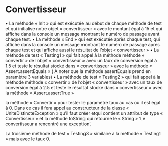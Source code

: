 # Convertisseur



• La méthode « Init » qui est exécutée au début de chaque méthode de test et qui initialise notre objet « convertisseur » avec le montant égal à 15 et qui affiche dans la console un message montrant le numéro de passage avant chaque test.
• La méthode « End » qui est exécutée après chaque test, qui affiche dans la console un message montrant le numéro de passage après chaque test et qui affiche aussi le résultat de l’objet « convertisseur »
• La méthode de test « Testing1 » qui fait appel à la méthode méthode « convertir » de l’objet « convertisseur » avec un taux de conversion égal à 1.5 et teste le résultat stocké dans 
« convertisseur » avec la méthode « Assert.assertEquals » ( A noter que la méthode assertEquals prend en paramètre 3 variables)
• La méthode de test « Testing2 » qui fait appel à la méthode méthode « convertir » de l’objet « convertisseur » avec un taux de conversion égal à 2.5 et teste le résultat stocké dans 
« convertisseur » avec la méthode « Assert.assertTrue »

la méthode « Convertir » pour tester le paramètre taux au cas où il est égal à 0. Dans ce cas il fera appel au constructeur de la classe « UniteDistincteException » qu’il faut créer etqui contient un attribut de type « Convertisseur » et la méthode toString 
qui retourne le « String » ‘Le convertisseur a rencontré une exception’.

La troisième méthode de test « Testing3 » similaire à la méthode « Testing1 » mais avec le taux 0. 
